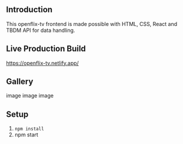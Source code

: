 ## Introduction
This openflix-tv frontend is made possible with HTML, CSS, React and TBDM API for data handling.

## Live Production Build
https://openflix-tv.netlify.app/

## Gallery
image image image

## Setup
1. `npm install`
2. npm start
